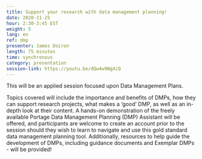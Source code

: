 ```yaml
---
title: Support your research with data management planning!
date: 2020-11-25
hour: 2:30-3:45 EST
weight: 5
lang: en
ref: dmp
presenter: James Doiron
length: 75 minutes
time: synchronous
category: presentation
session-link: https://youtu.be/dQw4w9WgXcQ
---
```


This will be an applied session focused upon Data Management Plans.
<!--more-->
Topics covered will include the importance and benefits of DMPs, how they can support research projects, what makes a ‘good’ DMP, as well as an in-depth look at their content. A hands-on demonstration of the freely available Portage Data Management Planning (DMP) Assistant will be offered, and participants are welcome to create an account prior to the session should they wish to learn to navigate and use this gold standard data management planning tool. Additionally, resources to help guide the development of DMPs, including guidance documents and Exemplar DMPs - will be provided!

